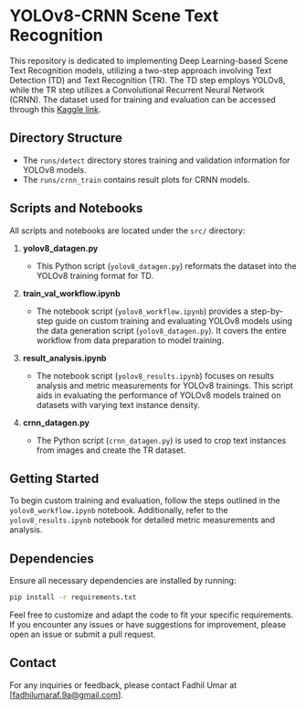 # YOLOv8-CRNN Scene Text Recognition

This repository is dedicated to implementing Deep Learning-based Scene Text Recognition models, utilizing a two-step approach involving Text Detection (TD) and Text Recognition (TR). The TD step employs YOLOv8, while the TR step utilizes a Convolutional Recurrent Neural Network (CRNN). The dataset used for training and evaluation can be accessed through this [Kaggle link](https://www.kaggle.com/datasets/robikscube/textocr-text-extraction-from-images-dataset).

## Directory Structure

- The `runs/detect` directory stores training and validation information for YOLOv8 models.
- The `runs/crnn_train` contains result plots for CRNN models.

## Scripts and Notebooks

All scripts and notebooks are located under the `src/` directory:

1. **yolov8_datagen.py**

   - This Python script (`yolov8_datagen.py`) reformats the dataset into the YOLOv8 training format for TD.

2. **train_val_workflow.ipynb**

   - The notebook script (`yolov8_workflow.ipynb`) provides a step-by-step guide on custom training and evaluating YOLOv8 models using the data generation script (`yolov8_datagen.py`). It covers the entire workflow from data preparation to model training.

3. **result_analysis.ipynb**

   - The notebook script (`yolov8_results.ipynb`) focuses on results analysis and metric measurements for YOLOv8 trainings. This script aids in evaluating the performance of YOLOv8 models trained on datasets with varying text instance density.

4. **crnn_datagen.py**

   - The Python script (`crnn_datagen.py`) is used to crop text instances from images and create the TR dataset.

## Getting Started

To begin custom training and evaluation, follow the steps outlined in the `yolov8_workflow.ipynb` notebook. Additionally, refer to the `yolov8_results.ipynb` notebook for detailed metric measurements and analysis.

## Dependencies

Ensure all necessary dependencies are installed by running:

```bash
pip install -r requirements.txt
```

Feel free to customize and adapt the code to fit your specific requirements. If you encounter any issues or have suggestions for improvement, please open an issue or submit a pull request.

## Contact

For any inquiries or feedback, please contact Fadhil Umar at [[fadhilumaraf.9a@gmail.com](mailto:fadhilumaraf.9a@gmail.com)].
